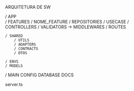ARQUITETURA DE SW

/ APP  
 / FEATURES
/ NOME_FEATURE
/ REPOSITORIES
/ USECASE
/ CONTROLLERS
/ VALIDATORS -> MIDDLEWARES
/ ROUTES

    / SHARED
        / UTILS
        / ADAPTERS
        / CONTRACTS
        / DTOS

    / ENVS
    / MODELS

/ MAIN
CONFIG
DATABASE
DOCS

server.ts
